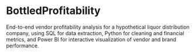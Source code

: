 # BottledProfitability
End-to-end vendor profitability analysis for a hypothetical liquor distribution company, using SQL for data extraction, Python for cleaning and financial metrics, and Power BI for interactive visualization of vendor and brand performance.
